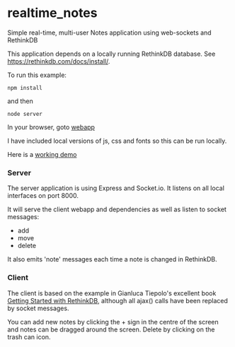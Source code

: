 # realtime_notes
Simple real-time, multi-user Notes application using web-sockets and RethinkDB

This application depends on a locally running RethinkDB database.  See https://rethinkdb.com/docs/install/.

To run this example:

```
npm install
```

and then

```
node server
```

In your browser, goto [webapp](http://localhost:8000/)

I have included local versions of js, css and fonts so this can be run locally.

Here is a [working demo](http://seed1.hashzilla.io:8000)

### Server

The server application is using Express and Socket.io.  It listens on all local interfaces on port 8000.

It will serve the client webapp and dependencies as well as listen to socket messages:

* add
* move
* delete

It also emits 'note' messages each time a note is changed in RethinkDB.


### Client

The client is based on the example in Gianluca Tiepolo's excellent book [Getting Started with RethinkDB](https://www.packtpub.com/big-data-and-business-intelligence/getting-started-rethinkdb), although all ajax() calls have been replaced by socket messages.

You can add new notes by clicking the + sign in the centre of the screen and notes can be dragged around the screen.  Delete by clicking on the trash can icon.
